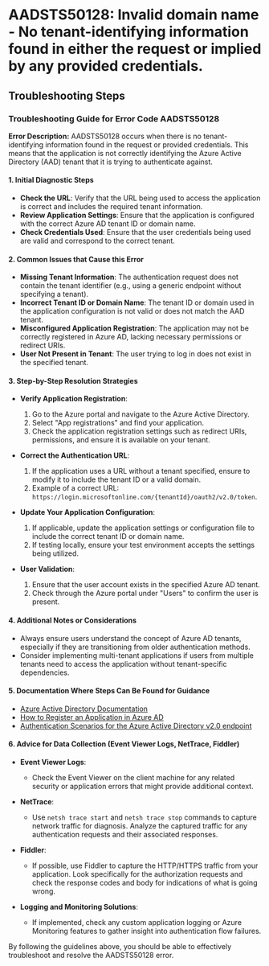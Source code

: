 
# AADSTS50128: Invalid domain name - No tenant-identifying information found in either the request or implied by any provided credentials.


## Troubleshooting Steps
### Troubleshooting Guide for Error Code AADSTS50128

**Error Description:**
AADSTS50128 occurs when there is no tenant-identifying information found in the request or provided credentials. This means that the application is not correctly identifying the Azure Active Directory (AAD) tenant that it is trying to authenticate against.

#### **1. Initial Diagnostic Steps**
   - **Check the URL**: Verify that the URL being used to access the application is correct and includes the required tenant information.
   - **Review Application Settings**: Ensure that the application is configured with the correct Azure AD tenant ID or domain name.
   - **Check Credentials Used**: Ensure that the user credentials being used are valid and correspond to the correct tenant.

#### **2. Common Issues that Cause this Error**
   - **Missing Tenant Information**: The authentication request does not contain the tenant identifier (e.g., using a generic endpoint without specifying a tenant).
   - **Incorrect Tenant ID or Domain Name**: The tenant ID or domain used in the application configuration is not valid or does not match the AAD tenant.
   - **Misconfigured Application Registration**: The application may not be correctly registered in Azure AD, lacking necessary permissions or redirect URIs.
   - **User Not Present in Tenant**: The user trying to log in does not exist in the specified tenant.

#### **3. Step-by-Step Resolution Strategies**
   - **Verify Application Registration**:
     1. Go to the Azure portal and navigate to the Azure Active Directory.
     2. Select "App registrations" and find your application.
     3. Check the application registration settings such as redirect URIs, permissions, and ensure it is available on your tenant.

   - **Correct the Authentication URL**:
     1. If the application uses a URL without a tenant specified, ensure to modify it to include the tenant ID or a valid domain.
     2. Example of a correct URL: `https://login.microsoftonline.com/{tenantId}/oauth2/v2.0/token`.

   - **Update Your Application Configuration**:
     1. If applicable, update the application settings or configuration file to include the correct tenant ID or domain name.
     2. If testing locally, ensure your test environment accepts the settings being utilized.

   - **User Validation**:
     1. Ensure that the user account exists in the specified Azure AD tenant.
     2. Check through the Azure portal under "Users" to confirm the user is present.

#### **4. Additional Notes or Considerations**
   - Always ensure users understand the concept of Azure AD tenants, especially if they are transitioning from older authentication methods.
   - Consider implementing multi-tenant applications if users from multiple tenants need to access the application without tenant-specific dependencies.

#### **5. Documentation Where Steps Can Be Found for Guidance**
   - [Azure Active Directory Documentation](https://docs.microsoft.com/en-us/azure/active-directory/)
   - [How to Register an Application in Azure AD](https://docs.microsoft.com/en-us/azure/active-directory/develop/quickstart-register-app)
   - [Authentication Scenarios for the Azure Active Directory v2.0 endpoint](https://docs.microsoft.com/en-us/azure/active-directory/develop/authentication-scenarios)

#### **6. Advice for Data Collection (Event Viewer Logs, NetTrace, Fiddler)**
   - **Event Viewer Logs**: 
     - Check the Event Viewer on the client machine for any related security or application errors that might provide additional context.
  
   - **NetTrace**:
     - Use `netsh trace start` and `netsh trace stop` commands to capture network traffic for diagnosis. Analyze the captured traffic for any authentication requests and their associated responses.
  
   - **Fiddler**:
     - If possible, use Fiddler to capture the HTTP/HTTPS traffic from your application. Look specifically for the authorization requests and check the response codes and body for indications of what is going wrong.
  
   - **Logging and Monitoring Solutions**: 
     - If implemented, check any custom application logging or Azure Monitoring features to gather insight into authentication flow failures.

By following the guidelines above, you should be able to effectively troubleshoot and resolve the AADSTS50128 error.